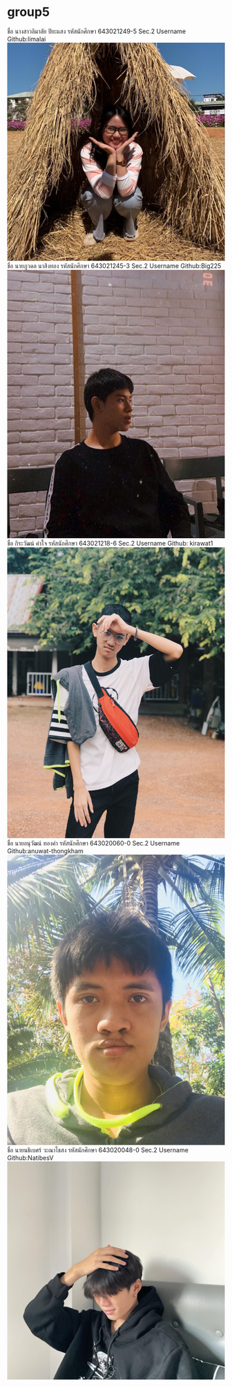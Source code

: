 # group5
ชื่อ นางสาวลิมาลัย ปิยะแสง รหัสนักศึกษา 643021249-5 Sec.2 Username Github:limalai
![My Image](/media/limalai.JPG)
ชื่อ นายภูวดล นาสิงทอง รหัสนักศึกษา 643021245-3 Sec.2 Username Github:Big225  
![My Image](media/Bigpwd_pic.jpg)
ชื่อ กิระวัฒน์ คำใจ รหัสนักศึกษา 643021218-6 Sec.2 Username Github: kirawat1  
![My Image](/media/kirawat.jpg)
ชื่อ นายอนุวัฒน์ ทองคำ รหัสนักศึกษา 643020060-0 Sec.2 Username Github:anuwat-thongkham
![My Image](media/Anuwat_pic.jpeg)
ชื่อ นายนธิเบศร์ วะณาไธสง รหัสนักศึกษา 643020048-0 Sec.2 Username Github:NatibesV  
![My Image](media/NatibesV_pic.jpg)
